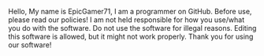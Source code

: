 Hello, My name is EpicGamer71, I am a programmer on GitHub.
Before use, please read our policies!
I am not held responsible for how you use/what you do with the software.
Do not use the software for illegal reasons.
Editing this software is allowed, but it might not work properly.
Thank you for using our software!
